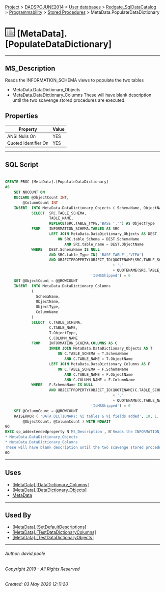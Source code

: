#### 

[Project](../../../../../readme.md) > [DADSPCJUNE2014](../../../../readme.md) > [User databases](../../../readme.md) > [Redgate_SqlDataCatalog](../../readme.md) > [Programmability](../readme.md) > [Stored Procedures](Stored_Procedures.md) > MetaData.PopulateDataDictionary

# ![Stored Procedures](../../../../../Images/StoredProcedure32.png) [MetaData].[PopulateDataDictionary]

---

## <a name="#description"></a>MS_Description

Reads the INFORMATION_SCHEMA views to populate the two tables
* MetaData.DataDictionary_Objects 
* MetaData.DataDictionary_Columns
These will have blank description until the two scavenge stored procedures are executed.

## <a name="#properties"></a>Properties

| Property | Value |
|---|---|
| ANSI Nulls On | YES |
| Quoted Identifier On | YES |


---

## <a name="#sqlscript"></a>SQL Script

```sql

CREATE PROC [MetaData].[PopulateDataDictionary]
AS 
    SET NOCOUNT ON
    DECLARE @ObjectCount INT,
        @ColumnCount INT
    INSERT  INTO MetaData.DataDictionary_Objects ( SchemaName, ObjectName,ObjectType )
            SELECT  SRC.TABLE_SCHEMA,
                    TABLE_NAME,
					REPLACE(SRC.TABLE_TYPE,'BASE ','') AS ObjectType
            FROM    INFORMATION_SCHEMA.TABLES AS SRC
                    LEFT JOIN MetaData.DataDictionary_Objects AS DEST
                        ON SRC.table_Schema = DEST.SchemaName
                           AND SRC.table_name = DEST.ObjectName
            WHERE   DEST.SchemaName IS NULL
                    AND SRC.table_Type IN( 'BASE TABLE','VIEW')
                    AND OBJECTPROPERTY(OBJECT_ID(QUOTENAME(SRC.TABLE_SCHEMA)
                                                 + '.'
                                                 + QUOTENAME(SRC.TABLE_NAME)),
                                       'IsMSShipped') = 0
    SET @ObjectCount = @@ROWCOUNT
    INSERT  INTO MetaData.DataDictionary_Columns
            (
              SchemaName,
              ObjectName,
			  ObjectType,
              ColumnName
            )
            SELECT  C.TABLE_SCHEMA,
                    C.TABLE_NAME,
					T.ObjectType,
                    C.COLUMN_NAME
            FROM    INFORMATION_SCHEMA.COLUMNS AS C
                    INNER JOIN MetaData.DataDictionary_Objects AS T
                        ON C.TABLE_SCHEMA = T.SchemaName
                           AND C.TABLE_NAME = T.ObjectName
                    LEFT JOIN MetaData.DataDictionary_Columns AS F
                        ON C.TABLE_SCHEMA = F.SchemaName
                           AND C.TABLE_NAME = F.ObjectName
                           AND C.COLUMN_NAME = F.ColumnName
            WHERE   F.SchemaName IS NULL
                    AND OBJECTPROPERTY(OBJECT_ID(QUOTENAME(C.TABLE_SCHEMA)
                                                 + '.'
                                                 + QUOTENAME(C.TABLE_NAME)),
                                       'IsMSShipped') = 0
    SET @ColumnCount = @@ROWCOUNT
    RAISERROR ( 'DATA DICTIONARY: %i tables & %i fields added', 10, 1,
        @ObjectCount, @ColumnCount ) WITH NOWAIT
GO
EXEC sp_addextendedproperty N'MS_Description', N'Reads the INFORMATION_SCHEMA views to populate the two tables
* MetaData.DataDictionary_Objects 
* MetaData.DataDictionary_Columns
These will have blank description until the two scavenge stored procedures are executed.', 'SCHEMA', N'MetaData', 'PROCEDURE', N'PopulateDataDictionary', NULL, NULL
GO

```


---

## <a name="#uses"></a>Uses

* [[MetaData].[DataDictionary_Columns]](../../Tables/DataDictionary_Columns.md)
* [[MetaData].[DataDictionary_Objects]](../../Tables/DataDictionary_Objects.md)
* [MetaData](../../Security/Schemas/MetaData.md)


---

## <a name="#usedby"></a>Used By

* [[MetaData].[SetDefaultDescriptions]](SetDefaultDescriptions.md)
* [[MetaData].[TestDataDictionaryColumns]](TestDataDictionaryColumns.md)
* [[MetaData].[TestDataDictionaryObjects]](TestDataDictionaryObjects.md)


---

###### Author:  david.poole

###### Copyright 2019 - All Rights Reserved

###### Created: 03 May 2020 12:11:20

